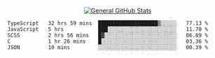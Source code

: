 <p align="center">
  <a href="https://github.com/AndyDevv">
    <img src="https://github-readme-stats.vercel.app/api?username=AndyDevv&custom_title=General%20GitHub%20Stats&theme=aura_dark" alt="General GitHub Stats">
  </a>
</p>

<!--START_SECTION:waka-->
```text
TypeScript   32 hrs 59 mins  ███████████████████▒░░░░░   77.13 % 
JavaScript   5 hrs           ███░░░░░░░░░░░░░░░░░░░░░░   11.70 % 
SCSS         2 hrs 56 mins   █▓░░░░░░░░░░░░░░░░░░░░░░░   06.89 % 
C            1 hr 26 mins    █░░░░░░░░░░░░░░░░░░░░░░░░   03.36 % 
JSON         10 mins         ░░░░░░░░░░░░░░░░░░░░░░░░░   00.39 % 
```
<!--END_SECTION:waka-->
